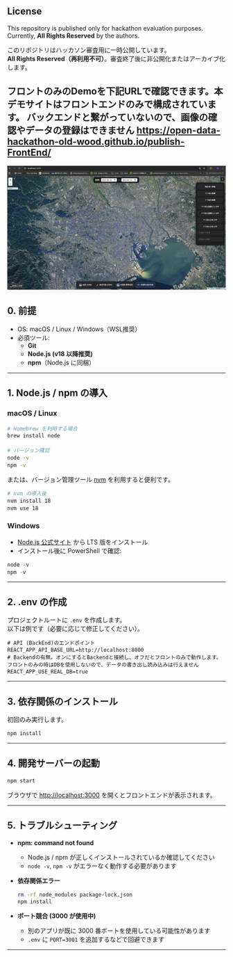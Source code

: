 ## License
This repository is published only for hackathon evaluation purposes.  
Currently, **All Rights Reserved** by the authors.

このリポジトリはハッカソン審査用に一時公開しています。  
**All Rights Reserved（再利用不可）**。審査終了後に非公開化またはアーカイブ化します。

フロントのみのDemoを下記URLで確認できます。本デモサイトはフロントエンドのみで構成されています。
バックエンドと繋がっていないので、画像の確認やデータの登録はできません
https://open-data-hackathon-old-wood.github.io/publish-FrontEnd/
---
![Demo](./demo/top.png)
## 0. 前提

- OS: macOS / Linux / Windows（WSL推奨）
- 必須ツール:
  - **Git**
  - **Node.js (v18 以降推奨)**
  - **npm**（Node.js に同梱）

---

## 1. Node.js / npm の導入

### macOS / Linux
```bash
# Homebrew を利用する場合
brew install node

# バージョン確認
node -v
npm -v
```

または、バージョン管理ツール [nvm](https://github.com/nvm-sh/nvm) を利用すると便利です。

```bash
# nvm の導入後
nvm install 18
nvm use 18
```

### Windows
- [Node.js 公式サイト](https://nodejs.org/) から LTS 版をインストール  
- インストール後に PowerShell で確認:
```powershell
node -v
npm -v
```

---

## 2. .env の作成

プロジェクトルートに `.env` を作成します。  
以下は例です（必要に応じて修正してください）。

```dotenv
# API (BackEnd)のエンドポイント
REACT_APP_API_BASE_URL=http://localhost:8000
# Backendの有無。オンにするとBackendと接続し、オフだとフロントのみで動作します。フロントのみの時はDBを使用しないので、データの書き出し読み込みは行えません
REACT_APP_USE_REAL_DB=true
```

---

## 3. 依存関係のインストール

初回のみ実行します。

```bash
npm install
```

---

## 4. 開発サーバーの起動

```bash
npm start
```

ブラウザで [http://localhost:3000](http://localhost:3000) を開くとフロントエンドが表示されます。

---

## 5. トラブルシューティング

- **npm: command not found**
  - Node.js / npm が正しくインストールされているか確認してください
  - `node -v`, `npm -v` がエラーなく動作する必要があります

- **依存関係エラー**
  ```bash
  rm -rf node_modules package-lock.json
  npm install
  ```

- **ポート競合 (3000 が使用中)**
  - 別のアプリが既に 3000 番ポートを使用している可能性があります
  - `.env` に `PORT=3001` を追加するなどで回避できます

---
